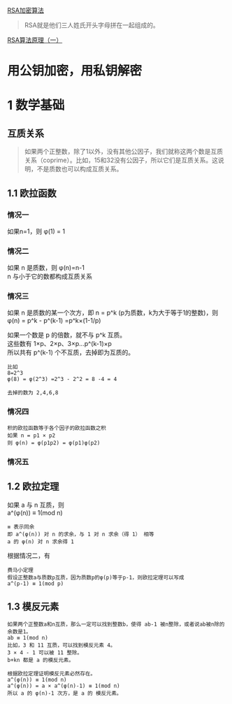 [RSA加密算法](https://zh.wikipedia.org/wiki/RSA%E5%8A%A0%E5%AF%86%E6%BC%94%E7%AE%97%E6%B3%95)  
> RSA就是他们三人姓氏开头字母拼在一起组成的。


[RSA算法原理（一）](http://www.ruanyifeng.com/blog/2013/06/rsa_algorithm_part_one.html)  

# 用公钥加密，用私钥解密

# 1 数学基础
## 互质关系
> 如果两个正整数，除了1以外，没有其他公因子，我们就称这两个数是互质关系（coprime）。比如，15和32没有公因子，所以它们是互质关系。这说明，不是质数也可以构成互质关系。

## 1.1 欧拉函数
### 情况一
如果n=1，则 φ(1) = 1 

### 情况二
如果 n 是质数，则 φ(n)=n-1  
n 与小于它的数都构成互质关系  

### 情况三
如果 n 是质数的某一个次方，即 n = p^k (p为质数，k为大于等于1的整数)，则  
φ(n) = p^k - p^(k-1)
        =p^k×(1-1/p)

如果一个数是 p 的倍数，就不与 p^k 互质。  
这些数有 1×p、2×p、3×p...p^(k-1)×p  
所以共有 p^(k-1) 个不互质，去掉即为互质的。

    比如
    8=2^3
    φ(8) = φ(2^3) =2^3 - 2^2 = 8 -4 = 4
    
    去掉的数为 2,4,6,8
    
### 情况四
    积的欧拉函数等于各个因子的欧拉函数之积
    如果 n = p1 × p2  
    则 φ(n) = φ(p1p2) = φ(p1)φ(p2)

### 情况五

## 1.2 欧拉定理
如果 a 与 n 互质，则  
    a^(φ(n)) ≡ 1(mod n)

    ≡ 表示同余
    即 a^(φ(n)) 对 n 的求余，与 1 对 n 求余（得 1） 相等
    a 的 φ(n) 对 n 求余得 1

根据情况二，有
    
    费马小定理
    假设正整数a与质数p互质，因为质数p的φ(p)等于p-1，则欧拉定理可以写成
    a^(p-1) ≡ 1(mod p)
    
    
## 1.3 模反元素
    如果两个正整数a和n互质，那么一定可以找到整数b，使得 ab-1 被n整除，或者说ab被n除的余数是1。
    ab ≡ 1(mod n)
    比如，3 和 11 互质，可以找到模反元素 4。
    3 × 4 - 1 可以被 11 整除。
    b+kn 都是 a 的模反元素。
    
    根据欧拉定理证明模反元素必然存在。
    a^(φ(n)) ≡ 1(mod n)
    a^(φ(n)) = a × a^(φ(n)-1) ≡ 1(mod n)
    所以 a 的 φ(n)-1 次方，是 a 的 模反元素。